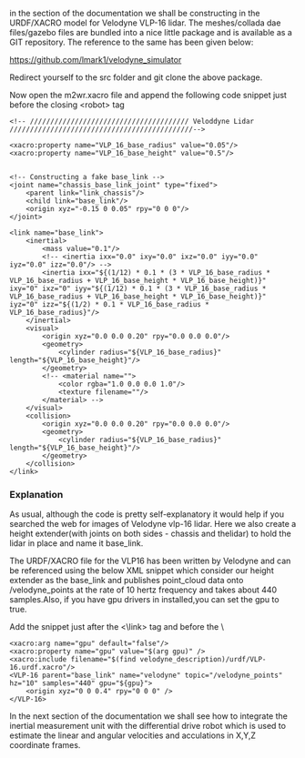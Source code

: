  in the section of the documentation we shall be constructing in the URDF/XACRO model for Velodyne VLP-16 lidar. The meshes/collada dae files/gazebo files are bundled into a nice little package and is available as a GIT repository.  The reference to the same has been given below:

https://github.com/lmark1/velodyne_simulator

Redirect yourself to the src folder and git clone the above package. 

Now open the m2wr.xacro file and append the following code snippet just before the closing \<robot> tag

    <!-- /////////////////////////////////////// Veloddyne Lidar /////////////////////////////////////////////-->

    <xacro:property name="VLP_16_base_radius" value="0.05"/>
    <xacro:property name="VLP_16_base_height" value="0.5"/>


    <!-- Constructing a fake base_link -->
    <joint name="chassis_base_link_joint" type="fixed">
        <parent link="link_chassis"/>
        <child link="base_link"/>
        <origin xyz="-0.15 0 0.05" rpy="0 0 0"/>
    </joint>

    <link name="base_link">
        <inertial>
            <mass value="0.1"/>
            <!-- <inertia ixx="0.0" ixy="0.0" ixz="0.0" iyy="0.0" iyz="0.0" izz="0.0"/> -->
            <inertia ixx="${(1/12) * 0.1 * (3 * VLP_16_base_radius * VLP_16_base_radius + VLP_16_base_height * VLP_16_base_height)}" ixy="0" ixz="0" iyy="${(1/12) * 0.1 * (3 * VLP_16_base_radius * VLP_16_base_radius + VLP_16_base_height * VLP_16_base_height)}" iyz="0" izz="${(1/2) * 0.1 * VLP_16_base_radius * VLP_16_base_radius}"/>
        </inertial>
        <visual>
            <origin xyz="0.0 0.0 0.20" rpy="0.0 0.0 0.0"/>
            <geometry>
                <cylinder radius="${VLP_16_base_radius}" length="${VLP_16_base_height}"/>
            </geometry>
            <!-- <material name="">
                <color rgba="1.0 0.0 0.0 1.0"/>
                <texture filename=""/>
            </material> -->
        </visual>
        <collision>
            <origin xyz="0.0 0.0 0.20" rpy="0.0 0.0 0.0"/>
            <geometry>
                <cylinder radius="${VLP_16_base_radius}" length="${VLP_16_base_height}"/>
            </geometry>
        </collision>
    </link>

### Explanation
As usual, although the code is pretty self-explanatory it would help if you searched the web for images of Velodyne vlp-16 lidar.  Here we also create a height extender(with joints on both sides - chassis and thelidar)  to hold the lidar in place and name it base_link.

The URDF/XACRO file for the VLP16 has been written by Velodyne and can be referenced using the below XML snippet which consider our height extender as the base_link and publishes point_cloud data onto /velodyne_points at the rate of 10 hertz frequency and takes about 440 samples.Also, if you have gpu drivers in installed,you can set the gpu to true. 

Add the snippet just after the <\link> tag and before the \ <robot>


    <xacro:arg name="gpu" default="false"/>
    <xacro:property name="gpu" value="$(arg gpu)" />
    <xacro:include filename="$(find velodyne_description)/urdf/VLP-16.urdf.xacro"/>
    <VLP-16 parent="base_link" name="velodyne" topic="/velodyne_points" hz="10" samples="440" gpu="${gpu}">
        <origin xyz="0 0 0.4" rpy="0 0 0" />
    </VLP-16>

In the next section of the documentation we shall see how to integrate the inertial measurement unit with the differential drive robot which is used to estimate the linear and angular velocities and acculations in X,Y,Z coordinate frames.

